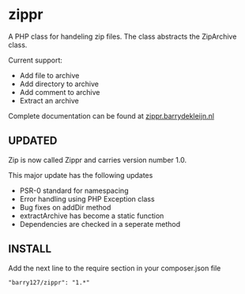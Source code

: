zippr
=====

A PHP class for handeling zip files. The class abstracts the ZipArchive class.

Current support:
- Add file to archive
- Add directory to archive
- Add comment to archive
- Extract an archive

Complete documentation can be found at [zippr.barrydekleijn.nl](http://zippr.barrydekleijn.nl)


UPDATED
-------

Zip is now called Zippr and carries version number 1.0.

This major update has the following updates

- PSR-0 standard for namespacing
- Error handling using PHP Exception class
- Bug fixes on addDir method
- extractArchive has become a static function
- Dependencies are checked in a seperate method


INSTALL
------

Add the next line to the require section in your composer.json file

    "barry127/zippr": "1.*"